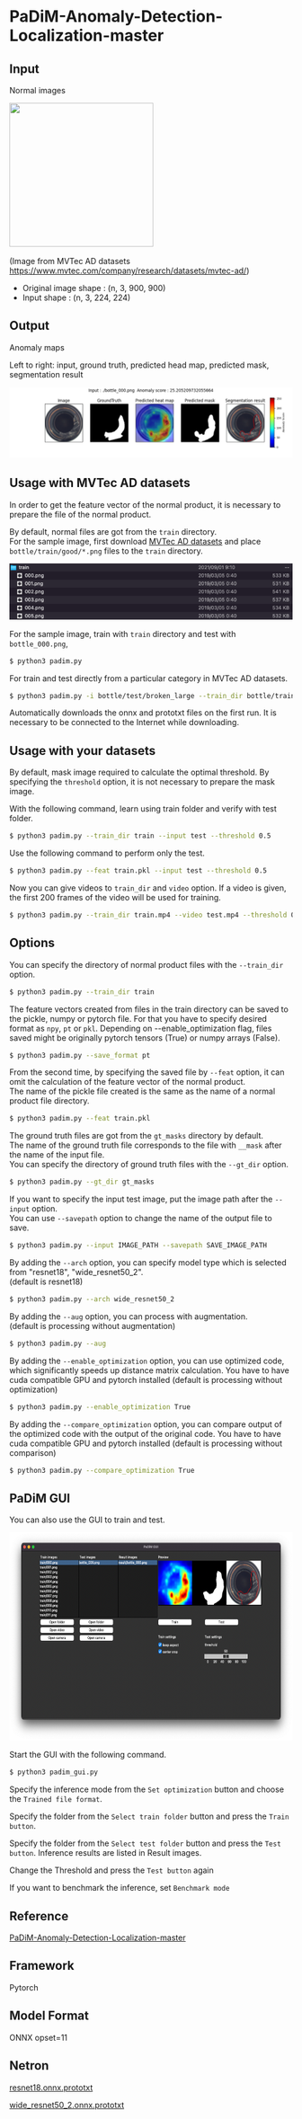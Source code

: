 # PaDiM-Anomaly-Detection-Localization-master

## Input

Normal images

<img src="bottle_000.png" width="256" height="256">

(Image from MVTec AD datasets https://www.mvtec.com/company/research/datasets/mvtec-ad/)

- Original image shape : (n, 3, 900, 900)
- Input shape : (n, 3, 224, 224)

## Output

Anomaly maps

Left to right: input, ground truth, predicted head map, predicted mask, segmentation result

![Output](output.png)

## Usage with MVTec AD datasets

In order to get the feature vector of the normal product, it is necessary to prepare the file of the normal product.  

By default, normal files are got from the `train` directory.  
For the sample image, first download [MVTec AD datasets](https://www.mvtec.com/company/research/datasets/mvtec-ad/) and place `bottle/train/good/*.png` files to the `train` directory.

![Train](padim_train.png)

For the sample image, train with `train` directory and test with `bottle_000.png`,
```bash
$ python3 padim.py
```

For train and test directly from a particular category in MVTec AD datasets.

```bash
$ python3 padim.py -i bottle/test/broken_large --train_dir bottle/train/good --gt_dir bottle/test/ground_truth/broken_large
```

Automatically downloads the onnx and prototxt files on the first run.
It is necessary to be connected to the Internet while downloading.

## Usage with your datasets

By default, mask image required to calculate the optimal threshold. By specifying the `threshold` option, it is not necessary to prepare the mask image.

With the following command, learn using train folder and verify with test folder.

```bash
$ python3 padim.py --train_dir train --input test --threshold 0.5
```

Use the following command to perform only the test.

```bash
$ python3 padim.py --feat train.pkl --input test --threshold 0.5
```

Now you can give videos to `train_dir` and `video` option. If a video is given, the first 200 frames of the video will be used for training.

```bash
$ python3 padim.py --train_dir train.mp4 --video test.mp4 --threshold 0.5
```

## Options

You can specify the directory of normal product files with the `--train_dir` option.
```bash
$ python3 padim.py --train_dir train
```

The feature vectors created from files in the train directory can be saved to the pickle, numpy or pytorch file.  For that you have to specify desired format as `npy`, `pt` or `pkl`. Depending on --enable_optimization flag, files saved might be originally pytorch tensors (True) or numpy arrays (False). 
```bash
$ python3 padim.py --save_format pt
```

From the second time, by specifying the saved file by `--feat` option,
it can omit the calculation of the feature vector of the normal product.  
The name of the pickle file created is the same as the name of a normal product file directory.
```bash
$ python3 padim.py --feat train.pkl
```

The ground truth files are got from the `gt_masks` directory by default.  
The name of the ground truth file corresponds to the file with `__mask` after the name of the input file.  
You can specify the directory of ground truth files with the `--gt_dir` option.
```bash
$ python3 padim.py --gt_dir gt_masks
```

If you want to specify the input test image, put the image path after the `--input` option.  
You can use `--savepath` option to change the name of the output file to save.
```bash
$ python3 padim.py --input IMAGE_PATH --savepath SAVE_IMAGE_PATH
```

By adding the `--arch` option, you can specify model type which is selected from "resnet18", "wide_resnet50_2".  
(default is resnet18)
```bash
$ python3 padim.py --arch wide_resnet50_2
```

By adding the `--aug` option, you can process with augmentation.  
(default is processing without augmentation)
```bash
$ python3 padim.py --aug
```

By adding the `--enable_optimization` option, you can use optimized code, which significantly speeds up distance matrix calculation.  You have to have cuda compatible GPU and pytorch installed
(default is processing without optimization)
```bash
$ python3 padim.py --enable_optimization True
```

By adding the `--compare_optimization` option, you can compare output of the optimized code with the output of the original code.  You have to have cuda compatible GPU and pytorch installed
(default is processing without comparison)
```bash
$ python3 padim.py --compare_optimization True
```



## PaDiM GUI

You can also use the GUI to train and test.

<img src="padim_gui.png" width="656" height="370">

Start the GUI with the following command.

```bash
$ python3 padim_gui.py
```
Specify the inference mode from the `Set optimization` button and choose the `Trained file format`.

Specify the folder from the `Select train folder` button and press the `Train button`.

Specify the folder from the `Select test folder` button and press the `Test button`.
Inference results are listed in Result images.

Change the Threshold and press the `Test button` again

If you want to benchmark the inference, set  `Benchmark mode`

## Reference

[PaDiM-Anomaly-Detection-Localization-master](https://github.com/xiahaifeng1995/PaDiM-Anomaly-Detection-Localization-master)

## Framework

Pytorch

## Model Format

ONNX opset=11

## Netron

[resnet18.onnx.prototxt](https://netron.app/?url=https://storage.googleapis.com/ailia-models/padim/resnet18.onnx.prototxt)

[wide_resnet50_2.onnx.prototxt](https://netron.app/?url=https://storage.googleapis.com/ailia-models/padim/wide_resnet50_2.onnx.prototxt)
